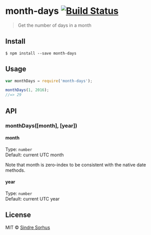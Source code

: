 # month-days [![Build Status](https://travis-ci.org/datetime/month-days.svg?branch=master)](https://travis-ci.org/datetime/month-days)

> Get the number of days in a month


## Install

```
$ npm install --save month-days
```


## Usage

```js
var monthDays = require('month-days');

monthDays(1, 2016);
//=> 29
```


## API

### monthDays([month], [year])

#### month

Type: `number`  
Default: current UTC month

Note that month is zero-index to be consistent with the native date methods.

#### year

Type: `number`  
Default: current UTC year


## License

MIT © [Sindre Sorhus](http://sindresorhus.com)
